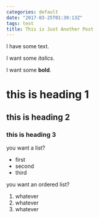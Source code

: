 ```yaml
---
categories: default
date: "2017-03-25T01:30:13Z"
tags: test
title: This is Just Another Post
---
```

I have some text.

I want some _italics_.

I want some **bold**.

# this is heading 1

## this is heading 2

### this is heading 3

you want a list?
* first
* second
* third

you want an ordered list?
1. whatever
1. whatever
1. whatever